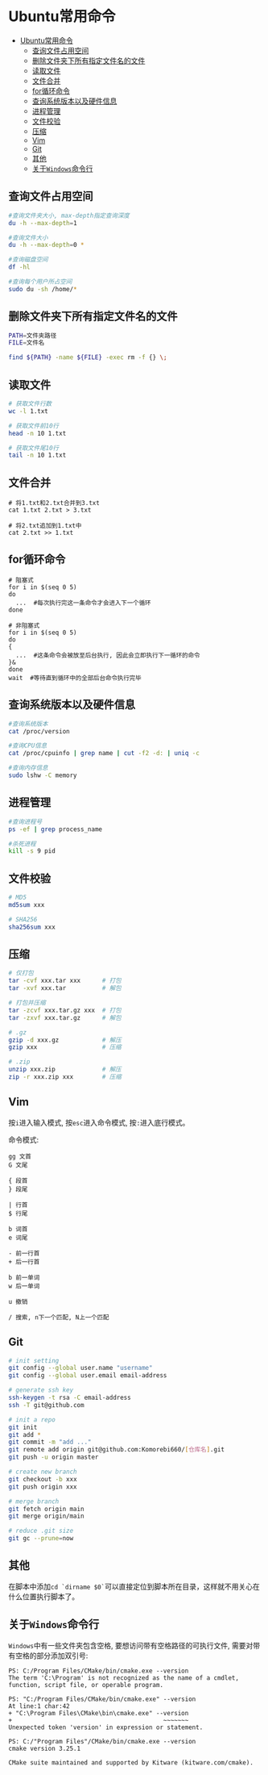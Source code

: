 # Ubuntu常用命令

- [Ubuntu常用命令](#ubuntu常用命令)
  - [查询文件占用空间](#查询文件占用空间)
  - [删除文件夹下所有指定文件名的文件](#删除文件夹下所有指定文件名的文件)
  - [读取文件](#读取文件)
  - [文件合并](#文件合并)
  - [for循环命令](#for循环命令)
  - [查询系统版本以及硬件信息](#查询系统版本以及硬件信息)
  - [进程管理](#进程管理)
  - [文件校验](#文件校验)
  - [压缩](#压缩)
  - [Vim](#vim)
  - [Git](#git)
  - [其他](#其他)
  - [关于`Windows`命令行](#关于windows命令行)

## 查询文件占用空间

```bash
#查询文件夹大小, max-depth指定查询深度
du -h --max-depth=1

#查询文件大小
du -h --max-depth=0 *

#查询磁盘空间
df -hl

#查询每个用户所占空间
sudo du -sh /home/*
```

## 删除文件夹下所有指定文件名的文件

```bash
PATH=文件夹路径
FILE=文件名

find ${PATH} -name ${FILE} -exec rm -f {} \;
```

## 读取文件

```bash
# 获取文件行数
wc -l 1.txt

# 获取文件前10行
head -n 10 1.txt

# 获取文件尾10行
tail -n 10 1.txt
```

## 文件合并

```
# 将1.txt和2.txt合并到3.txt
cat 1.txt 2.txt > 3.txt

# 将2.txt追加到1.txt中
cat 2.txt >> 1.txt
```

## for循环命令

```
# 阻塞式
for i in $(seq 0 5)
do
  ...  #每次执行完这一条命令才会进入下一个循环
done

# 非阻塞式
for i in $(seq 0 5)
do
{
  ...  #这条命令会被放至后台执行, 因此会立即执行下一循环的命令
}&
done
wait  #等待直到循环中的全部后台命令执行完毕
```

## 查询系统版本以及硬件信息

```bash
#查询系统版本
cat /proc/version

#查询CPU信息
cat /proc/cpuinfo | grep name | cut -f2 -d: | uniq -c

#查询内存信息
sudo lshw -C memory
```

## 进程管理

```bash
#查询进程号
ps -ef | grep process_name

#杀死进程
kill -s 9 pid
```

## 文件校验

```bash
# MD5
md5sum xxx

# SHA256
sha256sum xxx
```

## 压缩

```bash
# 仅打包
tar -cvf xxx.tar xxx      # 打包
tar -xvf xxx.tar          # 解包

# 打包并压缩
tar -zcvf xxx.tar.gz xxx  # 打包
tar -zxvf xxx.tar.gz      # 解包

# .gz
gzip -d xxx.gz            # 解压
gzip xxx                  # 压缩

# .zip
unzip xxx.zip             # 解压
zip -r xxx.zip xxx        # 压缩
```

## Vim

按`i`进入输入模式, 按`esc`进入命令模式, 按`:`进入底行模式。

命令模式:

```
gg 文首
G 文尾

{ 段首
} 段尾

| 行首
$ 行尾

b 词首
e 词尾

- 前一行首
+ 后一行首

b 前一单词
w 后一单词

u 撤销

/ 搜索, n下一个匹配, N上一个匹配
```

## Git

```bash
# init setting
git config --global user.name "username"
git config --global user.email email-address

# generate ssh key
ssh-keygen -t rsa -C email-address
ssh -T git@github.com

# init a repo
git init
git add *
git commit -m "add ..."
git remote add origin git@github.com:Komorebi660/[仓库名].git
git push -u origin master

# create new branch
git checkout -b xxx
git push origin xxx

# merge branch
git fetch origin main
git merge origin/main

# reduce .git size
git gc --prune=now
```

## 其他

在脚本中添加``` cd `dirname $0` ```可以直接定位到脚本所在目录，这样就不用关心在什么位置执行脚本了。

## 关于`Windows`命令行

`Windows`中有一些文件夹包含空格, 要想访问带有空格路径的可执行文件, 需要对带有空格的部分添加双引号:

```
PS: C:/Program Files/CMake/bin/cmake.exe --version
The term 'C:\Program' is not recognized as the name of a cmdlet, function, script file, or operable program.

PS: "C:/Program Files/CMake/bin/cmake.exe" --version
At line:1 char:42
+ "C:\Program Files\CMake\bin\cmake.exe" --version
+                                          ~~~~~~~
Unexpected token 'version' in expression or statement.

PS: C:/"Program Files"/CMake/bin/cmake.exe --version
cmake version 3.25.1

CMake suite maintained and supported by Kitware (kitware.com/cmake).
```
